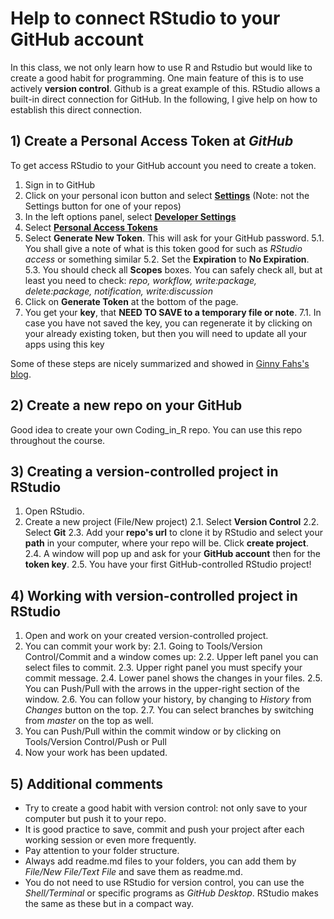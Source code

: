 # Help to connect RStudio to your GitHub account

In this class, we not only learn how to use R and Rstudio but would like to create a good habit for programming.
One main feature of this is to use actively **version control**. Github is a great example of this. RStudio allows a built-in direct connection for GitHub. 
In the following, I give help on how to establish this direct connection.

## 1) Create a **Personal Access Token** at *GitHub*
  To get access RStudio to your GitHub account you need to create a token.
  
  1. Sign in to GitHub
  2. Click on your personal icon button and select [**Settings**](https://github.com/settings/profile) (Note: not the Settings button for one of your repos)
  3. In the left options panel, select [**Developer Settings**](https://github.com/settings/apps)
  4. Select [**Personal Access Tokens**](https://github.com/settings/tokens)
  5. Select **Generate New Token**. This will ask for your GitHub password.
    5.1. You shall give a note of what is this token good for such as *RStudio access* or something similar
    5.2. Set the **Expiration** to **No Expiration**.
    5.3. You should check all **Scopes** boxes. You can safely check all, but at least you need to check: *repo, workflow, write:package, delete:package, notification,  write:discussion*
  6. Click on **Generate Token** at the bottom of the page.
  7. You get your **key**, that **NEED TO SAVE to a temporary file or note**.
      7.1. In case you have not saved the key, you can regenerate it by clicking on your already existing token, but then you will need to update all your apps using this key

Some of these steps are nicely summarized and showed in [Ginny Fahs's blog](https://ginnyfahs.medium.com/github-error-authentication-failed-from-command-line-3a545bfd0ca8).

## 2) Create a new repo on your GitHub

 Good idea to create your own Coding_in_R repo. You can use this repo throughout the course.

## 3) Creating a version-controlled project in RStudio

  1. Open RStudio.
  2. Create a new project (File/New project)
    2.1. Select **Version Control**
    2.2. Select **Git**
    2.3. Add your **repo's url** to clone it by RStudio and select your **path** in your computer, where your repo will be. Click **create project**.
    2.4. A window will pop up and ask for your **GitHub account** then for the **token key**.
    2.5. You have your first GitHub-controlled RStudio project!
    
## 4) Working with version-controlled project in RStudio

  1. Open and work on your created version-controlled project.
  2. You can commit your work by:
      2.1. Going to Tools/Version Control/Commit and a window comes up:
      2.2. Upper left panel you can select files to commit.
      2.3. Upper right panel you must specify your commit message.
      2.4. Lower panel shows the changes in your files.
      2.5. You can Push/Pull with the arrows in the upper-right section of the window.
      2.6. You can follow your history, by changing to *History* from *Changes* button on the top.
      2.7. You can select branches by switching from *master* on the top as well.
  3. You can Push/Pull within the commit window or by clicking on Tools/Version Control/Push or Pull
  4. Now your work has been updated.

## 5) Additional comments

- Try to create a good habit with version control: not only save to your computer but push it to your repo.
- It is good practice to save, commit and push your project after each working session or even more frequently.
- Pay attention to your folder structure.
- Always add readme.md files to your folders, you can add them by *File/New File/Text File* and save them as readme.md.
- You do not need to use RStudio for version control, you can use the *Shell/Terminal* or specific programs as *GitHub Desktop*. RStudio makes the same as these but in a compact way.
